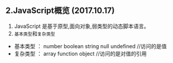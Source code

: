 ## 2.JavaScript概览 (2017.10.17)
1. JavaScript 是基于原型,面向对象,弱类型的动态脚本语言。
2. `基本类型`和`复杂类型`
* 基本类型 ： number boolean string null undefined  //访问的是值
* 复杂类型 ： array function object    //访问的是对值的引用
